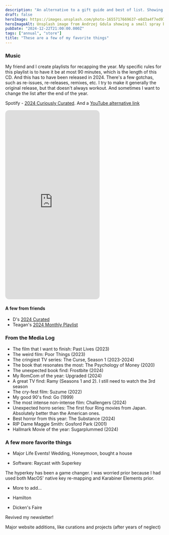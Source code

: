 ```yaml
---
description: "An alternative to a gift guide and best of list. Showing my favorite things of this year, whether it be films, music, or ideas."
draft: false
heroImage: https://images.unsplash.com/photo-1655717669637-e8d3a4f7ed97?q=80&w=2370&auto=format&fit=crop&ixlib=rb-4.0.3&ixid=M3wxMjA3fDB8MHxwaG90by1wYWdlfHx8fGVufDB8fHx8fA%3D%3D
heroImageAlt: Unsplash image from Andrzej Gdula showing a small spray bottle next to an orange
pubDate: "2024-12-22T21:00:00.000Z"
tags: ["annual", "store"]
title: "These are a few of my favorite things"
---
```


### Music

My friend and I create playlists for recapping the year. My specific rules for this playlist is to have it be at most 90 minutes, which is the length of this CD. And this has to have been released in 2024. There's a few gotchas, such as re-issues, re-releases, remixes, etc. I try to make it generally the original release, but that doesn't always workout. And sometimes I want to change the list after the end of the year.

Spotify - [2024 Curiously Curated](https://open.spotify.com/playlist/0zoPVNOvFf4lFnk2eFpraA?si=38936fad8e9f44ca).
And a [YouTube alternative link](https://youtube.com/playlist?list=PLyretLC2LTTqkdg4aHf5OYf2bBqWbBK9G&si=-_eqmwfLMdzPYzWg)

<iframe
  style="border-radius:12px"
  src="https://open.spotify.com/embed/playlist/0zoPVNOvFf4lFnk2eFpraA?utm_source=generator&theme=0"
  class="aspect-video w-full my-2"
  height="600"
  frameBorder="0"
  allowfullscreen=""
  allow="autoplay; clipboard-write; encrypted-media; fullscreen; picture-in-picture"
  loading="lazy"
></iframe>

#### A few from friends

- D's [2024 Curated](https://open.spotify.com/playlist/79k51Z6NZRWfSMxxWDqVQk?si=1pZoDR0GRv61qcuZWomtYA)
- Teagan's [2024 Monthly Playlist](https://www.youtube.com/playlist?list=PL4Qj8pGKEAjRRLdQ-BRyXxl50qVT47A_J)

### From the Media Log

- The film that I want to finish: Past Lives (2023)
- The weird film: Poor Things (2023)
- The cringiest TV series: The Curse, Season 1 (2023-2024)
- The book that resonates the most: The Psychology of Money (2020)
- The unexpected book find: Frostbite (2024)
- My RomCom of the year: Upgraded (2024)
- A great TV find: Ramy (Seasons 1 and 2). I still need to watch the 3rd season
- The cry-fest film: Suzume (2022)
- My good 90's find: Go (1999)
- The most intense non-intense film: Challengers (2024)
- Unexpected horro series: The first four Ring movies from Japan. Absolutely better than the American ones.
- Best horror from this year: The Substance (2024)
- RIP Dame Maggie Smith: Gosford Park (2001)
- Hallmark Movie of the year: Sugarplummed (2024)

### A few more favorite things

- Major Life Events!
Wedding, Honeymoon, bought a house

- Software: Raycast with Superkey

The hyperkey has been a game changer. I was worried prior because I had used both MacOS' native key re-mapping and Karabiner Elements prior.

- More to add...

- Hamilton

- Dicken's Faire

Revived my newsletter!

Major website additions, like curations and projects (after years of neglect)
